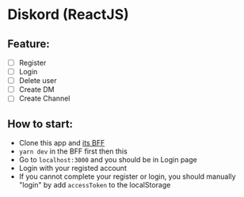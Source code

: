 # Diskord (ReactJS)

## Feature:

- [ ] Register
- [ ] Login
- [ ] Delete user
- [ ] Create DM
- [ ] Create Channel

## How to start:

- Clone this app and [its BFF](https://github.com/khoinpb96/ms-auth-graphql.git)
- `yarn dev` in the BFF first then this
- Go to `localhost:3000` and you should be in Login page
- Login with your registed account
- If you cannot complete your register or login, you should manually "login" by add `accessToken` to the localStorage
